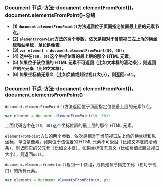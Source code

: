 ### Document 节点-方法-document.elementFromPoint()，document.elementsFromPoint()-总结

- **(1) `document.elementFromPoint()`方法返回位于页面指定位置最上层的元素节点。**
- **(2) `elementFromPoint`方法的两个参数，依次是相对于当前视口左上角的横坐标和纵坐标，单位是像素。**
- **(3) `var element = document.elementFromPoint(50, 50);`**
- **(4) 选中在`(50, 50)`这个坐标位置的最上层的那个 HTML 元素。**
- **(5) 如果位于该位置的 HTML 元素不可返回（比如文本框的滚动条），则返回它的父元素（比如文本框）。**
- **(6) 如果坐标值无意义（比如负值或超过视口大小），则返回`null`。**

### Document 节点-方法-document.elementFromPoint()，document.elementsFromPoint()

`document.elementFromPoint()`方法返回位于页面指定位置最上层的元素节点。

```javascript
var element = document.elementFromPoint(50, 50);
```

上面代码选中在`(50, 50)`这个坐标位置的最上层的那个 HTML 元素。

`elementFromPoint`方法的两个参数，依次是相对于当前视口左上角的横坐标和纵坐标，单位是像素。如果位于该位置的 HTML 元素不可返回（比如文本框的滚动条），则返回它的父元素（比如文本框）。如果坐标值无意义（比如负值或超过视口大小），则返回`null`。

`document.elementsFromPoint()`返回一个数组，成员是位于指定坐标（相对于视口）的所有元素。

```javascript
var elements = document.elementsFromPoint(x, y);
```
